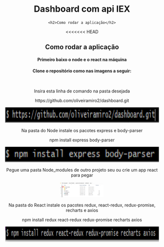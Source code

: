 <div align='center'>
    <h1>Dashboard com api IEX</h1>

    <h2>Como rodar a aplicação</h2>
<<<<<<< HEAD
    <h2>Como rodar a aplicação</h2>

<h4>Primeiro baixo o node e o react na máquina</h4>
<h4>Clone o repositório como nas imagens a seguir: </h4>
<br />
<div>
    <p>Insira esta linha de comando na pasta desejada</p>
    <p>https://github.com/oliveiramiro2/dashboard.git</p>
    <img src='https://github.com/oliveiramiro2/dashboard/blob/main/imgsReadMe/download3.png?raw=true' height='50' />
    <p>Na pasta do Node instale os pacotes express e body-parser</p>
    <p>npm install express body-parser</p>
    <img src='https://github.com/oliveiramiro2/dashboard/blob/main/imgsReadMe/libsNode.png?raw=true' height='50' />
    <p>Pegue uma pasta Node_modules de outro projeto seu ou crie um app react para pegar</p>
    <img src='https://github.com/oliveiramiro2/dashboard/blob/main/imgsReadMe/mostrandoNode.png?raw=true' height='50' />
    <p>Na pasta do React instale os pacotes redux, react-redux, redux-promise, recharts e axios</p>  
    <p>npm install redux react-redux redux-promise recharts axios</p>
    <img src='https://github.com/oliveiramiro2/dashboard/blob/main/imgsReadMe/libsNecessarias.png?raw=true' height='50' />
</div>
</div>
